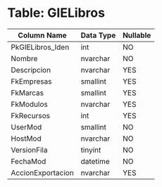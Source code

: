 # Table: GIELibros

| Column Name | Data Type | Nullable |
|-------------|-----------|----------|
| PkGIELibros_Iden | int | NO |
| Nombre | nvarchar | NO |
| Descripcion | nvarchar | YES |
| FkEmpresas | smallint | YES |
| FkMarcas | smallint | YES |
| FkModulos | nvarchar | YES |
| FkRecursos | int | YES |
| UserMod | smallint | NO |
| HostMod | nvarchar | NO |
| VersionFila | tinyint | NO |
| FechaMod | datetime | NO |
| AccionExportacion | nvarchar | YES |
